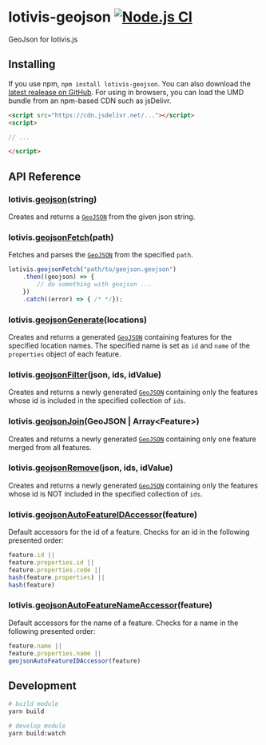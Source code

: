 # lotivis-geojson [![Node.js CI](https://github.com/lotivis/lotivis-geojson/actions/workflows/node.js.yml/badge.svg?branch=main)](https://github.com/lotivis/lotivis-geojson/actions/workflows/node.js.yml)

GeoJson for lotivis.js

## Installing

If you use npm, `npm install lotivis-geojson`. You can also download the [latest realease on GitHub](https://github.com/lotivis/lotivis-geojson/releases/latest). For using in browsers, you can load the UMD bundle from an npm-based CDN such as jsDelivr.

```html
<script src="https://cdn.jsdelivr.net/..."></script>
<script>

// ...

</script>

```

## API Reference

### lotivis.**[geojson](./src/geojson.js)**(string)

Creates and returns a [`GeoJSON`](./src/geojson.js) from the given json string.

### lotivis.**[geojsonFetch](./src/fetch.js)**(path)

Fetches and parses the [`GeoJSON`](./src/geojson.js) from the specified `path`.

```js
lotivis.geojsonFetch("path/to/geojson.geojson")
    .then((geojson) => {
        // do something with geojson ...
    })
    .catch((error) => { /* */});
```

### lotivis.**[geojsonGenerate](./src/generate.js)**(locations)

Creates and returns a generated [`GeoJSON`](./src/geojson.js) containing features for the specified location names. The specified name is set as `id` and `name` of the `properties` object of each feature.

### lotivis.**[geojsonFilter](./src/filter.js)**(json, ids, idValue)

Creates and returns a newly generated [`GeoJSON`](./src/geojson.js) containing only the features whose id is included in the specified collection of `ids`. 

### lotivis.**[geojsonJoin](./src/join.js)**(GeoJSON | Array\<Feature\>)

Creates and returns a newly generated [`GeoJSON`](./src/geojson.js) containing only one feature merged from all features. 

### lotivis.**[geojsonRemove](./src/remove.js)**(json, ids, idValue)

Creates and returns a newly generated [`GeoJSON`](./src/geojson.js) containing only the features whose id is NOT included in the specified collection of `ids`. 

### lotivis.**[geojsonAutoFeatureIDAccessor](./src/feature.accessors.js)**(feature)

Default accessors for the id of a feature. Checks for an id in the following presented order:

```js
feature.id || 
feature.properties.id || 
feature.properties.code ||
hash(feature.properties) ||
hash(feature)
```

### lotivis.**[geojsonAutoFeatureNameAccessor](./src/feature.accessors.js)**(feature)

Default accessors for the name of a feature. Checks for a name in the following presented order:

```js
feature.name || 
feature.properties.name || 
geojsonAutoFeatureIDAccessor(feature)
```

## Development

```bash
# build module
yarn build

# develop module
yarn build:watch
```
